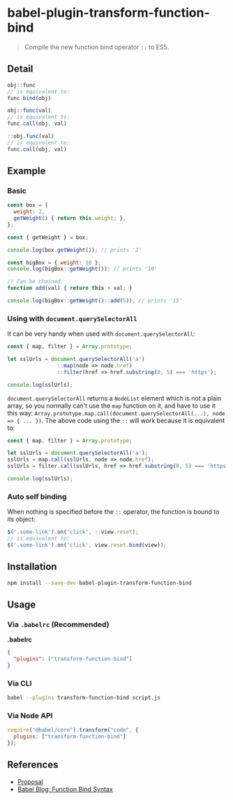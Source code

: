# babel-plugin-transform-function-bind

> Compile the new function bind operator `::` to ES5.

## Detail

```js
obj::func
// is equivalent to:
func.bind(obj)

obj::func(val)
// is equivalent to:
func.call(obj, val)

::obj.func(val)
// is equivalent to:
func.call(obj, val)
```


## Example

### Basic

```js
const box = {
  weight: 2,
  getWeight() { return this.weight; },
};

const { getWeight } = box;

console.log(box.getWeight()); // prints '2'

const bigBox = { weight: 10 };
console.log(bigBox::getWeight()); // prints '10'

// Can be chained:
function add(val) { return this + val; }

console.log(bigBox::getWeight()::add(5)); // prints '15'
```


### Using with `document.querySelectorAll`

It can be very handy when used with `document.querySelectorAll`:

```js
const { map, filter } = Array.prototype;

let sslUrls = document.querySelectorAll('a')
                ::map(node => node.href)
                ::filter(href => href.substring(0, 5) === 'https');

console.log(sslUrls);
```


`document.querySelectorAll` returns a `NodeList` element which is not a plain array, so you normally can't use the `map` function on it, and have to use it this way: `Array.prototype.map.call(document.querySelectorAll(...), node => { ... })`. The above code using the `::` will work because it is equivalent to:

```js
const { map, filter } = Array.prototype;

let sslUrls = document.querySelectorAll('a');
sslUrls = map.call(sslUrls, node => node.href);
sslUrls = filter.call(sslUrls, href => href.substring(0, 5) === 'https');

console.log(sslUrls);
```

### Auto self binding
When nothing is specified before the `::` operator, the function is bound to its object:

```js
$('.some-link').on('click', ::view.reset);
// is equivalent to:
$('.some-link').on('click', view.reset.bind(view));
```

## Installation

```sh
npm install --save-dev babel-plugin-transform-function-bind
```

## Usage

### Via `.babelrc` (Recommended)

**.babelrc**

```json
{
  "plugins": ["transform-function-bind"]
}
```

### Via CLI

```sh
babel --plugins transform-function-bind script.js
```

### Via Node API

```javascript
require("@babel/core").transform("code", {
  plugins: ["transform-function-bind"]
});
```

## References

* [Proposal](https://github.com/zenparsing/es-function-bind)
* [Babel Blog: Function Bind Syntax](/blog/2015/05/14/function-bind)
